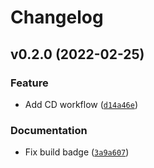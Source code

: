 # Changelog

<!--next-version-placeholder-->

## v0.2.0 (2022-02-25)
### Feature
* Add CD workflow ([`d14a46e`](https://github.com/polluxtroy3758/pywgkey/commit/d14a46e90ce53d20dd07052ee7ed5439f7afb85e))

### Documentation
* Fix build badge ([`3a9a607`](https://github.com/polluxtroy3758/pywgkey/commit/3a9a60795af911c95fd4ada553d7b577e79599c0))
